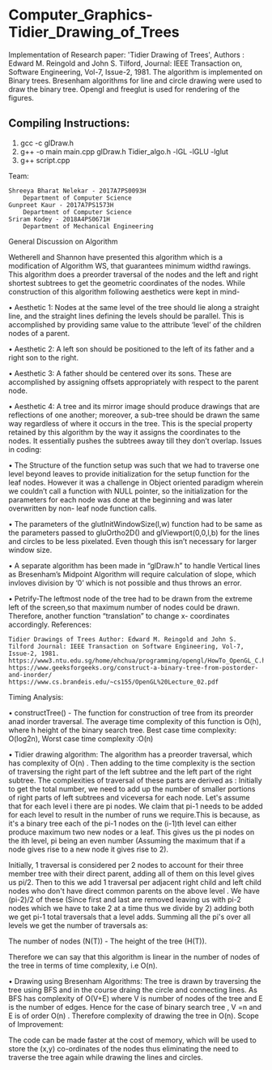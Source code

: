 # Computer_Graphics-Tidier_Drawing_of_Trees
Implementation of Research paper: 'Tidier Drawing of Trees', Authors : Edward M. Reingold and John S. Tilford, Journal: IEEE Transaction on, Software Engineering, Vol-7, Issue-2, 1981. The algorithm is implemented on Binary trees. Bresenham algorithms for line and circle drawing were used to draw the binary tree. Opengl and freeglut is used for rendering of the figures.

## Compiling Instructions:

1. gcc -c glDraw.h
2. g++ -o main main.cpp glDraw.h Tidier_algo.h -lGL -lGLU -lglut
3. g++ script.cpp


 Team:

    Shreeya Bharat Nelekar - 2017A7PS0093H
        Department of Computer Science
    Gunpreet Kaur - 2017A7PS1573H
        Department of Computer Science
    Sriram Kodey - 2018A4PS0671H
        Department of Mechanical Engineering

General Discussion on Algorithm

Wetherell and Shannon have presented this algorithm which is a modification of Algorithm WS, that guarantees minimum widthd rawings. This algorithm does a preorder traversal of the nodes and the left and right shortest subtrees to get the geometric coordinates of the nodes. While construction of this algorithm following aesthetics were kept in mind-

• Aesthetic 1: Nodes at the same level of the tree should lie along a straight line, and the straight lines defining the levels should be parallel. This is accomplished by providing same value to the attribute ‘level’ of the children nodes of a parent.

• Aesthetic 2: A left son should be positioned to the left of its father and a right son to the right.

• Aesthetic 3: A father should be centered over its sons. These are accomplished by assigning offsets appropriately with respect to the parent node.

• Aesthetic 4: A tree and its mirror image should produce drawings that are reflections of one another; moreover, a sub-tree should be drawn the same way regardless of where it occurs in the tree. This is the special property retained by this algorithm by the way it assigns the coordinates to the nodes. It essentially pushes the subtrees away till they don’t overlap.
Issues in coding:

• The Structure of the function setup was such that we had to traverse one level beyond leaves to provide initialization for the setup function for the leaf nodes. However it was a challenge in Object oriented paradigm wherein we couldn’t call a function with NULL pointer, so the initialization for the parameters for each node was done at the beginning and was later overwritten by non- leaf node function calls.

• The parameters of the glutInitWindowSize(l,w) function had to be same as the parameters passed to gluOrtho2D() and glViewport(0,0,l,b) for the lines and circles to be less pixelated. Even though this isn’t necessary for larger window size.

• A separate algorithm has been made in “glDraw.h” to handle Vertical lines as Bresenham’s Midpoint Algorithm will require calculation of slope, which invloves division by ‘0’ which is not possible and thus throws an error.

• Petrify-The leftmost node of the tree had to be drawn from the extreme left of the screen,so that maximum number of nodes could be drawn. Therefore, another function “translation” to change x- coordinates accordingly.
References:

    Tidier Drawings of Trees Author: Edward M. Reingold and John S. Tilford Journal: IEEE Transaction on Software Engineering, Vol-7, Issue-2, 1981.
    https://www3.ntu.edu.sg/home/ehchua/programming/opengl/HowTo_OpenGL_C.html
    https://www.geeksforgeeks.org/construct-a-binary-tree-from-postorder-and-inorder/
    https://www.cs.brandeis.edu/~cs155/OpenGL%20Lecture_02.pdf

Timing Analysis:

• constructTree() - The function for construction of tree from its preorder anad inorder traversal. The average time complexity of this function is O(h), where h height of the binary search tree. Best case time complexity: O(log2n), Worst case time complexity :O(n)

• Tidier drawing algorithm: The algorithm has a preorder traversal, which has complexity of O(n) . Then adding to the time complexity is the section of traversing the right part of the left subtree and the left part of the right subtree. The complexities of traversal of these parts are derived as : Initially to get the total number, we need to add up the number of smaller portions of right parts of left subtrees and viceversa for each node. Let's assume that for each level i there are pi nodes. We claim that pi-1 needs to be added for each level to result in the number of runs we require.This is because, as it's a binary tree each of the pi-1 nodes on the (i-1)th level can either produce maximum two new nodes or a leaf. This gives us the pi nodes on the ith level, pi being an even number (Assuming the maximum that if a node gives rise to a new node it gives rise to 2).

Initially, 1 traversal is considered per 2 nodes to account for their three member tree with their direct parent, adding all of them on this level gives us pi/2. Then to this we add 1 traversal per adjacent right child and left child nodes who don't have direct common parents on the above level . We have (pi-2)/2 of these (Since first and last are removed leaving us with pi-2 nodes which we have to take 2 at a time thus we divide by 2) adding both we get pi-1 total traversals that a level adds. Summing all the pi's over all levels we get the number of traversals as:

  The number of nodes (N(T)) - The height of the tree (H(T)). 

Therefore we can say that this algorithm is linear in the number of nodes of the tree in terms of time complexity, i.e O(n).

• Drawing using Bresenham Algorithms: The tree is drawn by traversing the tree using BFS and in the course draing the circle and connecting lines. As BFS has complexity of O(V+E) where V is number of nodes of the tree and E is the number of edges. Hence for the case of binary search tree , V =n and E is of order O(n) . Therefore complexity of drawing the tree in O(n).
Scope of Improvement:

The code can be made faster at the cost of memory, which will be used to store the (x,y) co-ordinates of the nodes thus eliminating the need to traverse the tree again while drawing the lines and circles. 



